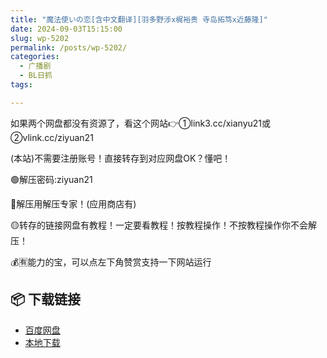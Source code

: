 ```yaml
---
title: "魔法使いの恋[含中文翻译][羽多野涉x梶裕贵 寺岛拓笃x近藤隆]"
date: 2024-09-03T15:15:00
slug: wp-5202
permalink: /posts/wp-5202/
categories:
  - 广播剧
  - BL日抓
tags:

---
```


如果两个网盘都没有资源了，看这个网站👉①link3.cc/xianyu21或②vlink.cc/ziyuan21

(本站)不需要注册账号！直接转存到对应网盘OK？懂吧！

🟢解压密码:ziyuan21

🔵解压用解压专家！(应用商店有)

🟡转存的链接网盘有教程！一定要看教程！按教程操作！不按教程操作你不会解压！

💰🈶能力的宝，可以点左下角赞赏支持一下网站运行

## 📦 下载链接
- [百度网盘](https://blziyuan21.com/pay-download/5202?key=118ac3a1d0&down_id=0)
- [本地下载](https://blziyuan21.com/pay-download/5202?key=118ac3a1d0&down_id=1)

